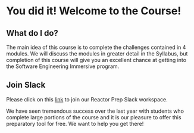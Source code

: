 # You did it! Welcome to the Course!

## What do I do?

The main idea of this course is to complete the challenges contained in 4 modules. We will discuss the modules in greater detail in the Syllabus, but completion of this course will give you an excellent chance at getting into the Software Engineering Immersive program. 

## Join Slack
Please click on this [link](https://join.slack.com/t/reactor-prep/shared_invite/enQtNDc5OTg3MTczNDU2LWYyZDdkYzQ0ZmU5ZWVmZDJhNzQ2NmVmMTU0NjE2M2E1ZjBlMWUyMWM4MWI4MWYwZTJhYjI3YTFlZjE4ZGFlMjU) to join our Reactor Prep Slack workspace.

We have seen tremendous success over the last year with students who complete large portions of the course and it is our pleasure to offer this preparatory tool for free. We want to help you get there!
